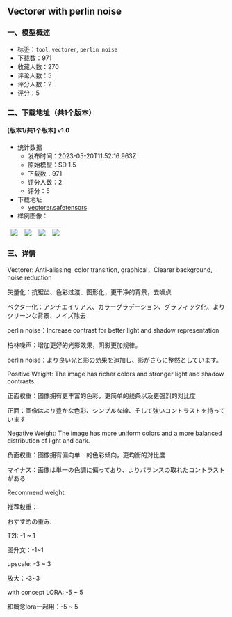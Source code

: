 ## Vectorer with perlin noise
### 一、模型概述

- 标签：`tool`, `vectorer`, `perlin noise`
- 下载数：971
- 收藏人数：270
- 评论人数：5
- 评分人数：2
- 评分：5

### 二、下载地址（共1个版本）

#### [版本1/共1个版本] v1.0

- 统计数据
  - 发布时间：2023-05-20T11:52:16.963Z
  - 原始模型：SD 1.5
  - 下载数：971
  - 评分人数：2
  - 评分：5
- 下载地址
  - [vectorer.safetensors](https://civitai.com/api/download/models/75843)
- 样例图像：

| <img src="https://image.civitai.com/xG1nkqKTMzGDvpLrqFT7WA/e12af8be-7e6a-49d9-8d72-88e155f3c03b/width=450/848793.jpeg" /> | <img src="https://image.civitai.com/xG1nkqKTMzGDvpLrqFT7WA/8e70c47c-214d-4be9-948b-46a0f0caec54/width=450/848791.jpeg" /> | <img src="https://image.civitai.com/xG1nkqKTMzGDvpLrqFT7WA/d7d9800a-d840-4bb3-a5ae-6260d21de809/width=450/848792.jpeg" /> | <img src="https://image.civitai.com/xG1nkqKTMzGDvpLrqFT7WA/6fdb9606-ebeb-4a79-ad6b-3eaa90f8f146/width=450/848795.jpeg" /> |
| ---- | ---- | ---- | ---- |


### 三、详情
<p>Vectorer: Anti-aliasing, color transition, graphical，Clearer background, noise reduction</p><p>矢量化：抗锯齿、色彩过渡、图形化，更干净的背景，去噪点</p><p>ベクター化：アンチエイリアス、カラーグラデーション、グラフィック化、よりクリーンな背景、ノイズ除去</p><p>perlin noise：Increase contrast for better light and shadow representation</p><p>柏林噪声：增加更好的光影效果，阴影更加规律。</p><p>perlin noise：より良い光と影の効果を追加し、影がさらに整然としています。</p><p></p><p>Positive Weight: The image has richer colors and stronger light and shadow contrasts.</p><p>正面权重：图像拥有更丰富的色彩，更简单的线条以及更强烈的对比度</p><p>正面：画像はより豊かな色彩、シンプルな線、そして強いコントラストを持っています</p><p>Negative Weight: The image has more uniform colors and a more balanced distribution of light and dark.</p><p>负面权重：图像拥有偏向单一的色彩倾向，更均衡的对比度</p><p>マイナス：画像は単一の色調に偏っており、よりバランスの取れたコントラストがある</p><p></p><p>Recommend weight:</p><p>推荐权重：</p><p>おすすめの重み:</p><p></p><p>T2I: -1 ~ 1</p><p>图升文：-1~1</p><p>upscale: -3 ~ 3</p><p>放大：-3~3</p><p>with concept LORA: -5 ~ 5</p><p>和概念lora一起用：-5 ~ 5</p>